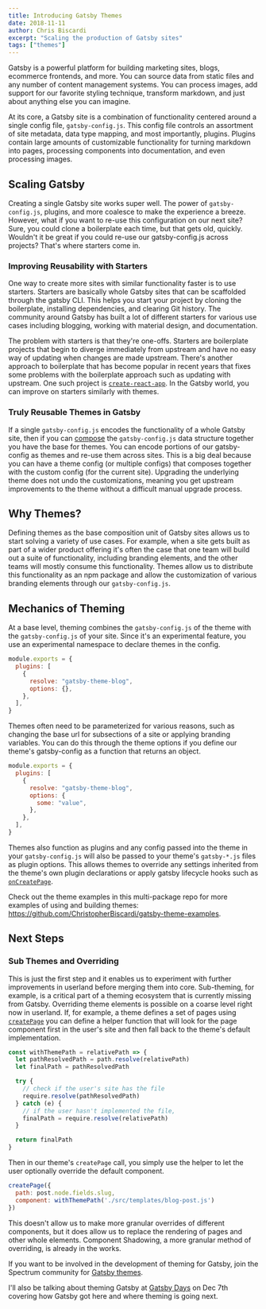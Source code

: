 ```yaml
---
title: Introducing Gatsby Themes
date: 2018-11-11
author: Chris Biscardi
excerpt: "Scaling the production of Gatsby sites"
tags: ["themes"]
---
```


Gatsby is a powerful platform for building marketing sites, blogs,
ecommerce frontends, and more. You can source data from static files
and any number of content management systems. You can process images,
add support for our favorite styling technique, transform markdown,
and just about anything else you can imagine.

At its core, a Gatsby site is a combination of functionality centered
around a single config file, `gatsby-config.js`. This config file
controls an assortment of site metadata, data type mapping, and most
importantly, plugins. Plugins contain large amounts of customizable
functionality for turning markdown into pages, processing components
into documentation, and even processing images.

## Scaling Gatsby

Creating a single Gatsby site works super well. The power of
`gatsby-config.js`, plugins, and more coalesce to make the experience a
breeze. However, what if you want to re-use this configuration on our
next site? Sure, you could clone a boilerplate each time, but that gets
old, quickly. Wouldn't it be great if you could re-use our
gatsby-config.js across projects? That's where starters come in.

### Improving Reusability with Starters

One way to create more sites with similar functionality faster is to
use starters. Starters are basically whole Gatsby sites that can be
scaffolded through the gatsby CLI. This helps you start your project
by cloning the boilerplate, installing dependencies, and clearing Git
history. The community around Gatsby has built a lot of different
starters for various use cases including blogging, working with
material design, and documentation.

The problem with starters is that they're one-offs. Starters are
boilerplate projects that begin to diverge immediately from upstream
and have no easy way of updating when changes are made
upstream. There's another approach to boilerplate that has become
popular in recent years that fixes some problems with the boilerplate
approach such as updating with upstream. One such project is
[`create-react-app`](https://facebook.github.io/create-react-app/). In
the Gatsby world, you can improve on starters similarly with themes.

### Truly Reusable Themes in Gatsby

If a single `gatsby-config.js` encodes the functionality of a whole Gatsby
site, then if you can
[compose](https://medium.com/javascript-scene/master-the-javascript-interview-what-is-function-composition-20dfb109a1a0)
the `gatsby-config.js` data structure together you have the base for
themes. You can encode portions of our gatsby-config as themes and
re-use them across sites. This is a big deal because you can have a
theme config (or multiple configs) that composes together with the
custom config (for the current site). Upgrading the underlying theme
does not undo the customizations, meaning you get upstream
improvements to the theme without a difficult manual upgrade process.

## Why Themes?

Defining themes as the base composition unit of Gatsby sites allows us to start
solving a variety of use cases. For example, when a site gets built as
part of a wider product offering it's often the case that one team
will build out a suite of functionality, including branding elements,
and the other teams will mostly consume this functionality. Themes
allow us to distribute this functionality as an npm package and allow
the customization of various branding elements through our
`gatsby-config.js`.

## Mechanics of Theming

At a base level, theming combines the `gatsby-config.js` of the
theme with the `gatsby-config.js` of your site. Since it's an experimental
feature, you use an experimental namespace to declare themes in
the config.

```js
module.exports = {
  plugins: [
    {
      resolve: "gatsby-theme-blog",
      options: {},
    },
  ],
}
```

Themes often need to be parameterized for various reasons, such as
changing the base url for subsections of a site or applying branding
variables. You can do this through the theme options if you define our
theme's gatsby-config as a function that returns an object.

```js
module.exports = {
  plugins: [
    {
      resolve: "gatsby-theme-blog",
      options: {
        some: "value",
      },
    },
  ],
}
```

Themes also function as plugins and any config passed into the theme
in your `gatsby-config.js` will also be passed to your theme's `gatsby-*.js`
files as plugin options. This allows themes to override any settings
inherited from the theme's own plugin declarations or apply gatsby
lifecycle hooks such as [`onCreatePage`](/docs/node-apis/#onCreatePage).

Check out the theme examples in this multi-package repo for more
examples of using and building themes: https://github.com/ChristopherBiscardi/gatsby-theme-examples.

## Next Steps

### Sub Themes and Overriding

This is just the first step and it enables us to experiment with
further improvements in userland before merging them into
core. Sub-theming, for example, is a critical part of a theming
ecosystem that is currently missing from Gatsby. Overriding theme
elements is possible on a coarse level right now in userland. If, for
example, a theme defines a set of pages using
[`createPage`](/docs/actions/#createPage) you can define a helper
function that will look for the page component first in the user's
site and then fall back to the theme's default implementation.

```js
const withThemePath = relativePath => {
  let pathResolvedPath = path.resolve(relativePath)
  let finalPath = pathResolvedPath

  try {
    // check if the user's site has the file
    require.resolve(pathResolvedPath)
  } catch (e) {
    // if the user hasn't implemented the file,
    finalPath = require.resolve(relativePath)
  }

  return finalPath
}
```

Then in our theme's `createPage` call, you simply use the helper to let
the user optionally override the default component.

```title:gatsby-node.js
createPage({
  path: post.node.fields.slug,
  component: withThemePath('./src/templates/blog-post.js')
})
```

This doesn't allow us to make more granular overrides of different
components, but it does allow us to replace the rendering of pages and
other whole elements. Component Shadowing, a more granular method of
overriding, is already in the works.

If you want to be involved in the development of theming for Gatsby,
join the Spectrum community for [Gatsby
themes](https://spectrum.chat/gatsby-themes/general?thread=1e02db45-9f2e-4c0a-b42e-a4d4e4d519a8).

I'll also be talking about theming Gatsby at [Gatsby
Days](https://www.eventbrite.com/e/gatsby-days-tickets-51837151315) on
Dec 7th covering how Gatsby got here and where theming is going next.
